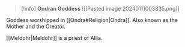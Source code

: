>[!info] 
>**Ondran Goddess**
>![[Pasted image 20240111003835.png]]

Goddess worshipped in [[Ondra#Religion|Ondra]]. Also known as the Mother and the Creator.

[[Meldohr|Meldohr]] is a priest of Allia.